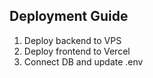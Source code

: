 ## Deployment Guide
1. Deploy backend to VPS
2. Deploy frontend to Vercel
3. Connect DB and update .env
